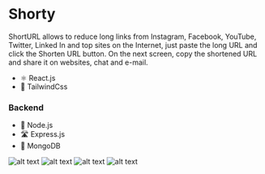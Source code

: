 # Shorty


ShortURL allows to reduce long links from Instagram, Facebook, YouTube, Twitter, Linked In and top sites on the Internet, just paste the long URL and click the Shorten URL button. On the next screen, copy the shortened URL and share it on websites, chat and e-mail.

* ⚛️ React.js
* 🧩 TailwindCss

### Backend

* 💚 Node.js
* 🛣️ Express.js
* 🍃 MongoDB



![alt text](https://res.cloudinary.com/dfyznrd0v/image/upload/v1674210999/shorty_ilb0ee.png)
![alt text](https://res.cloudinary.com/dfyznrd0v/image/upload/v1674210999/shorty4_vt3mwn.png)
![alt text](https://res.cloudinary.com/dfyznrd0v/image/upload/v1674210999/shorty3_s2s3sx.png)
![alt text](https://res.cloudinary.com/dfyznrd0v/image/upload/v1674210998/shorty2_br98f5.png)
